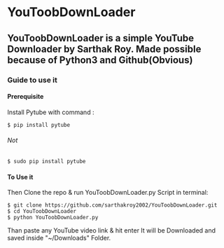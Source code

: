 # YouToobDownLoader

## YouToobDownLoader is a simple YouTube Downloader by Sarthak Roy. Made possible because of Python3 and Github(Obvious)
### Guide to use it

#### Prerequisite
Install Pytube with command :
```
$ pip install pytube
```
###### Not
```
$ sudo pip install pytube
```

#### To Use it
Then Clone the repo & run YouToobDownLoader.py Script in terminal:
```
$ git clone https://github.com/sarthakroy2002/YouToobDownLoader.git
$ cd YouToobDownLoader
$ python YouToobDownLoader.py
```
Than paste any YouTube video link & hit enter
It will be Downloaded and saved inside "~/Downloads" Folder.


